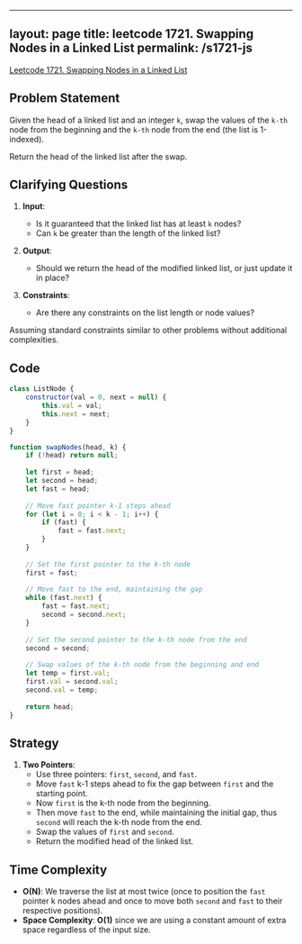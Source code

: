 
---
layout: page
title: leetcode 1721. Swapping Nodes in a Linked List
permalink: /s1721-js
---
[Leetcode 1721. Swapping Nodes in a Linked List](https://algoadvance.github.io/algoadvance/l1721)
## Problem Statement
Given the head of a linked list and an integer `k`, swap the values of the `k-th` node from the beginning and the `k-th` node from the end (the list is 1-indexed).

Return the head of the linked list after the swap.

## Clarifying Questions
1. **Input**:
    - Is it guaranteed that the linked list has at least `k` nodes?
    - Can `k` be greater than the length of the linked list?
    
2. **Output**:
    - Should we return the head of the modified linked list, or just update it in place?
    
3. **Constraints**:
    - Are there any constraints on the list length or node values?
    
Assuming standard constraints similar to other problems without additional complexities.

## Code

```javascript
class ListNode {
    constructor(val = 0, next = null) {
        this.val = val;
        this.next = next;
    }
}

function swapNodes(head, k) {
    if (!head) return null;
    
    let first = head;
    let second = head;
    let fast = head;
    
    // Move fast pointer k-1 steps ahead
    for (let i = 0; i < k - 1; i++) {
        if (fast) {
            fast = fast.next;
        }
    }
    
    // Set the first pointer to the k-th node
    first = fast;
    
    // Move fast to the end, maintaining the gap
    while (fast.next) {
        fast = fast.next;
        second = second.next;
    }
    
    // Set the second pointer to the k-th node from the end
    second = second;
    
    // Swap values of the k-th node from the beginning and end
    let temp = first.val;
    first.val = second.val;
    second.val = temp;
    
    return head;
}
```

## Strategy
1. **Two Pointers**:
    - Use three pointers: `first`, `second`, and `fast`.
    - Move `fast` k-1 steps ahead to fix the gap between `first` and the starting point.
    - Now `first` is the k-th node from the beginning.
    - Then move `fast` to the end, while maintaining the initial gap, thus `second` will reach the k-th node from the end.
    - Swap the values of `first` and `second`.
    - Return the modified head of the linked list.

## Time Complexity
- **O(N)**: We traverse the list at most twice (once to position the `fast` pointer k nodes ahead and once to move both `second` and `fast` to their respective positions).
- **Space Complexity**: **O(1)** since we are using a constant amount of extra space regardless of the input size.